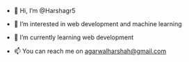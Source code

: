 - 👋 Hi, I’m @Harshagr5
- 👀 I’m interested in web development and machine learning
- 🌱 I’m currently learning web development

- 📫 You can reach me on agarwalharshah@gmail.com

<!---
Harshagr5/Harshagr5 is a ✨ special ✨ repository because its `README.md` (this file) appears on your GitHub profile.
You can click the Preview link to take a look at your changes.
--->
